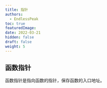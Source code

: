 ```yaml
---
title: 指针
authors:
  - EndlessPeak
toc: true
featuredImage: 
date: 2022-03-21
hidden: false
draft: false
weight: 5
---
```


## 函数指针

函数指针是指向函数的指针，保存函数的入口地址。